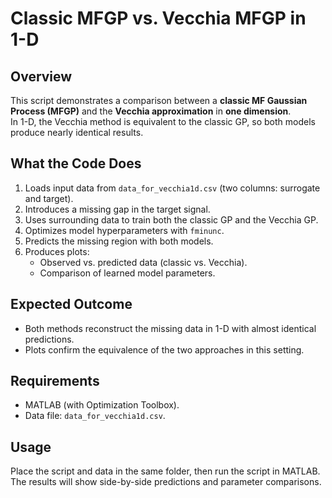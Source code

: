 # Classic MFGP vs. Vecchia MFGP in 1-D

## Overview
This script demonstrates a comparison between a **classic MF Gaussian Process (MFGP)** and the **Vecchia approximation** in **one dimension**.  
In 1-D, the Vecchia method is equivalent to the classic GP, so both models produce nearly identical results.

## What the Code Does
1. Loads input data from `data_for_vecchia1d.csv` (two columns: surrogate and target).
2. Introduces a missing gap in the target signal.
3. Uses surrounding data to train both the classic GP and the Vecchia GP.
4. Optimizes model hyperparameters with `fminunc`.
5. Predicts the missing region with both models.
6. Produces plots:
   - Observed vs. predicted data (classic vs. Vecchia).
   - Comparison of learned model parameters.

## Expected Outcome
- Both methods reconstruct the missing data in 1-D with almost identical predictions.
- Plots confirm the equivalence of the two approaches in this setting.

## Requirements
- MATLAB (with Optimization Toolbox).
- Data file: `data_for_vecchia1d.csv`.

## Usage
Place the script and data in the same folder, then run the script in MATLAB.  
The results will show side-by-side predictions and parameter comparisons.
